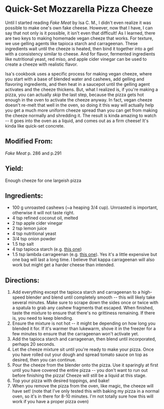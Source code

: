 # Quick-Set Mozzarella Pizza Cheeze

Until I started reading _Fake Meat_ by Isa C. M., I didn't even realize it was possible to make one's own fake cheese.  However, now that I have, I can say that not only is it possible, it isn't even that difficult!  As I learned, there are two keys to making homemade vegan cheeze that works.  For texture, we use gelling agents like tapioca starch and carrageenan.  These ingredients wait until the cheeze is heated, then bind it together into a gel with a consistency similar to cheese.  And for flavor, fermented ingredients like nutritional yeast, red miso, and apple cider vinegar can be used to create a cheeze with realistic flavor.

Isa's cookbook uses a specific process for making vegan cheeze, where you start with a base of blended water and cashews, add gelling and flavoring ingredients, and then heat in a saucepot until the gelling agent activates and the cheeze thickens.  But, what I realized is, if you're making a pizza, you can actually *skip* the last step, because the pizza gets hot enough in the oven to activate the cheeze anyway.  In fact, vegan cheeze doesn't re-melt that well in the oven, so doing it this way will actually help you get a much more uniform cheeze spread than you can get from making the cheeze normally and shredding it.  The result is kinda amazing to watch -- it goes into the oven as a liquid, and comes out as a firm cheese!  It's kinda like quick-set concrete.

## Modified From:
_Fake Meat_ p. 286 and p.291

## Yield:
Enough cheeze for one largeish pizza

## Ingredients:
- 100 g unroasted cashews (~a heaping 3/4 cup).  Unroasted is important, otherwise it will not taste right.
- 4 tsp refined coconut oil, melted
- 2 tsp apple cider vinegar
- 2 tsp lemon juice
- 4 tsp nutritional yeast
- 3/4 tsp onion powder
- 1.5 tsp salt
- 4 tsp tapioca starch (e.g. [this one](https://www.amazon.com/Tapioca-Starch-Powder-16-Pack/dp/B007EFOEOW/ref=sr_1_5_pp?keywords=tapioca+starch&qid=1703058760&sr=8-5))
- 1.5 tsp lambda carrageenan (e.g. [this one](https://www.amazon.com/Carrageenan-Molecular-Gastronomy-Non-GMO-Certified/dp/B07CZ2STF2/ref=sr_1_3?crid=3VJBDUD6ZC9GM&keywords=labda%2Bcarrageenan&qid=1703058795&sprefix=labda%2Bcarrageenan%2Caps%2C143&sr=8-3&th=1)).  Yes it's a little expensive but one bag will last a long time.  I believe that kappa carrageenan will also work but might get a harder cheese than intended.

## Directions:
1. Add everything except the tapioca starch and carrageenan to a high-speed blender and blend until completely smooth -- this will likely take several minutes.  Make sure to scrape down the sides once or twice with a spatula to grab any cashew fragments that escaped.  When finished, taste the mixture to ensure that there's no grittiness remaining.  If there is, you need to keep blending.
2. Ensure the mixture is not hot -- it might be depending on how long you blended it for.  If it's warmer than lukewarm, shove it in the freezer for a few minutes to ensure that the carrageenan won't activate yet.
3. Add the tapioca starch and carrageenan, then blend until incorporated, perhaps 20 seconds.
4. Let the cheeze mixture sit until you're ready to make your pizza.  Once you have rolled out your dough and spread tomato sauce on top as desired, then you can continue.
5. Pour the cheeze from the blender onto the pizza.  Use it sparingly at first until you have covered the entire pizza -- you don't want to run out before finishing the pizza!  Cheeze will still be a liquid at this stage.
6. Top your pizza with desired toppings, and bake!
7. When you remove the pizza from the oven, like magic, the cheeze will have set!  (note that I've only tested this with baking my pizza in a normal oven, so it's in there for 8-10 minutes.  I'm not totally sure how this will work if you have a proper pizza oven)

